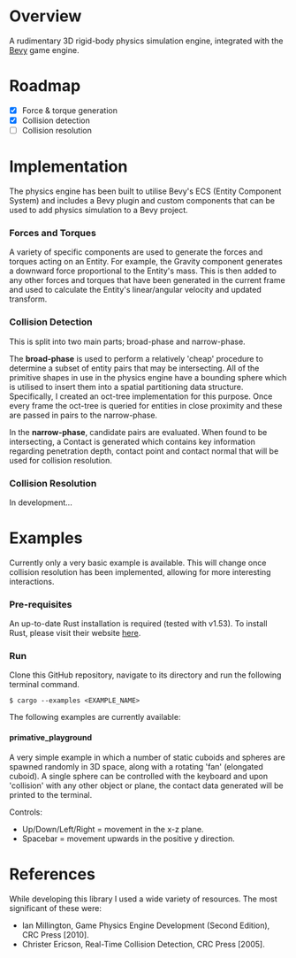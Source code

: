 # Overview

A rudimentary 3D rigid-body physics simulation engine, integrated with the
[Bevy](https://bevyengine.org/) game engine.

# Roadmap

- [x] Force & torque generation
- [x] Collision detection
- [ ] Collision resolution

# Implementation

The physics engine has been built to utilise Bevy's ECS (Entity Component System) and includes a
Bevy plugin and custom components that can be used to add physics simulation to a Bevy project.

### Forces and Torques

A variety of specific components are used to generate the forces and torques acting on an Entity.
For example, the Gravity component generates a downward force proportional to the Entity's mass.
This is then added to any other forces and torques that have been generated in the current frame
and used to calculate the Entity's linear/angular velocity and updated transform.

### Collision Detection

This is split into two main parts; broad-phase and narrow-phase.

The __broad-phase__ is used to perform a relatively 'cheap' procedure to determine a subset of entity
pairs that may be intersecting. All of the primitive shapes in use in the physics engine have a
bounding sphere which is utilised to insert them into a spatial partitioning data structure.
Specifically, I created an oct-tree implementation for this purpose. Once every frame the oct-tree
is queried for entities in close proximity and these are passed in pairs to the narrow-phase.

In the __narrow-phase__, candidate pairs are evaluated. When found to be intersecting, a Contact is
generated which contains key information regarding penetration depth, contact point and contact
normal that will be used for collision resolution.

### Collision Resolution

In development...

# Examples

Currently only a very basic example is available. This will change once collision resolution has
been implemented, allowing for more interesting interactions.

### Pre-requisites

An up-to-date Rust installation is required (tested with v1.53). To install Rust, please visit
their website [here](https://www.rust-lang.org/tools/install).

### Run

Clone this GitHub repository, navigate to its directory and run the following terminal command.

    $ cargo --examples <EXAMPLE_NAME>

The following examples are currently available:

#### primative_playground

A very simple example in which a number of static cuboids and spheres are spawned randomly in 3D
space, along with a rotating 'fan' (elongated cuboid). A single sphere can be controlled with the
keyboard and upon 'collision' with any other object or plane, the contact data generated will be
printed to the terminal.

Controls:

- Up/Down/Left/Right = movement in the x-z plane.
- Spacebar = movement upwards in the positive y direction.

# References

While developing this library I used a wide variety of resources. The most significant of these
were:

- Ian Millington, Game Physics Engine Development (Second Edition), CRC Press [2010].
- Christer Ericson, Real-Time Collision Detection, CRC Press [2005].
